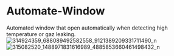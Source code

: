 # Automate-Window
Automated window that open automatically when detecting high temperature or gaz leaking.
![314924359_688089492582558_9121389209331711490_n](https://user-images.githubusercontent.com/44447296/201519205-23cf33b7-6cd2-4662-83a1-e7b8eda84ec9.jpg)
![315082520_1488971831616989_4885853660461498432_n](https://user-images.githubusercontent.com/44447296/201519206-a8abda95-2c60-4a7f-a486-b489c813e8d2.jpg)
